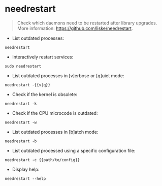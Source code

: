 # needrestart

> Check which daemons need to be restarted after library upgrades.
> More information: <https://github.com/liske/needrestart>.

- List outdated processes:

`needrestart`

- Interactively restart services:

`sudo needrestart`

- List outdated processes in [v]erbose or [q]uiet mode:

`needrestart -{{v|q}}`

- Check if the kernel is obsolete:

`needrestart -k`

- Check if the CPU microcode is outdated:

`needrestart -w`

- List outdated processes in [b]atch mode:

`needrestart -b`

- List outdated processed using a specific configuration file:

`needrestart -c {{path/to/config}}`

- Display help:

`needrestart --help`
